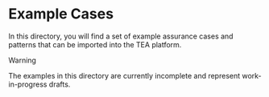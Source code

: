 # Example Cases

In this directory, you will find a set of example assurance cases and patterns that can be imported into the TEA platform.

> [!WARNING]  
> The examples in this directory are currently incomplete and represent work-in-progress drafts.

